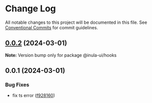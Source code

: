# Change Log

All notable changes to this project will be documented in this file. See [Conventional Commits](https://conventionalcommits.org) for commit guidelines.

## [0.0.2](https://github.com/inula-ui/inula-ui/compare/v0.0.1...v0.0.2) (2024-03-01)

**Note:** Version bump only for package @inula-ui/hooks

## 0.0.1 (2024-03-01)

### Bug Fixes

- fix ts error ([f928160](https://github.com/inula-ui/inula-ui/commit/f92816053176b715727adf8c800a8172ad1eff93))

